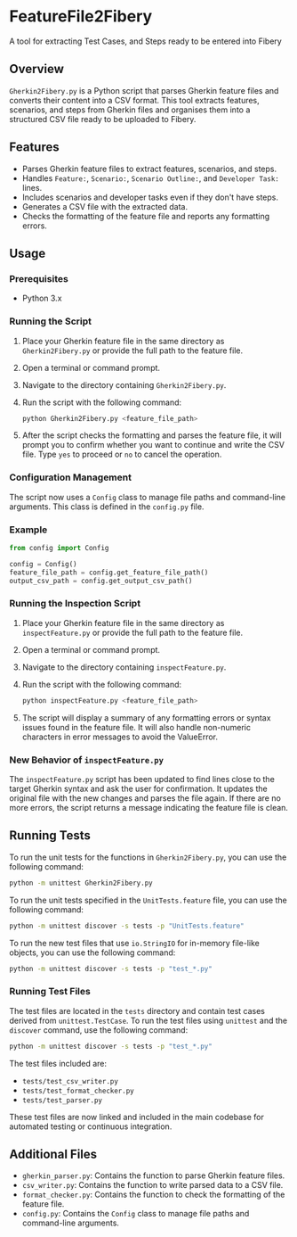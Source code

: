 # FeatureFile2Fibery
A tool for extracting Test Cases, and Steps ready to be entered into Fibery 

## Overview

`Gherkin2Fibery.py` is a Python script that parses Gherkin feature files and converts their content into a CSV format. This tool extracts features, scenarios, and steps from Gherkin files and organises them into a structured CSV file ready to be uploaded to Fibery.

## Features

- Parses Gherkin feature files to extract features, scenarios, and steps.
- Handles `Feature:`, `Scenario:`, `Scenario Outline:`, and `Developer Task:` lines.
- Includes scenarios and developer tasks even if they don't have steps.
- Generates a CSV file with the extracted data.
- Checks the formatting of the feature file and reports any formatting errors.

## Usage

### Prerequisites

- Python 3.x

### Running the Script

1. Place your Gherkin feature file in the same directory as `Gherkin2Fibery.py` or provide the full path to the feature file.
2. Open a terminal or command prompt.
3. Navigate to the directory containing `Gherkin2Fibery.py`.
4. Run the script with the following command:

   ```sh
   python Gherkin2Fibery.py <feature_file_path>
   ```

5. After the script checks the formatting and parses the feature file, it will prompt you to confirm whether you want to continue and write the CSV file. Type `yes` to proceed or `no` to cancel the operation.

### Configuration Management

The script now uses a `Config` class to manage file paths and command-line arguments. This class is defined in the `config.py` file.

### Example

```python
from config import Config

config = Config()
feature_file_path = config.get_feature_file_path()
output_csv_path = config.get_output_csv_path()
```

### Running the Inspection Script

1. Place your Gherkin feature file in the same directory as `inspectFeature.py` or provide the full path to the feature file.
2. Open a terminal or command prompt.
3. Navigate to the directory containing `inspectFeature.py`.
4. Run the script with the following command:

   ```sh
   python inspectFeature.py <feature_file_path>
   ```

5. The script will display a summary of any formatting errors or syntax issues found in the feature file. It will also handle non-numeric characters in error messages to avoid the ValueError.

### New Behavior of `inspectFeature.py`

The `inspectFeature.py` script has been updated to find lines close to the target Gherkin syntax and ask the user for confirmation. It updates the original file with the new changes and parses the file again. If there are no more errors, the script returns a message indicating the feature file is clean.

## Running Tests

To run the unit tests for the functions in `Gherkin2Fibery.py`, you can use the following command:

```sh
python -m unittest Gherkin2Fibery.py
```

To run the unit tests specified in the `UnitTests.feature` file, you can use the following command:

```sh
python -m unittest discover -s tests -p "UnitTests.feature"
```

To run the new test files that use `io.StringIO` for in-memory file-like objects, you can use the following command:

```sh
python -m unittest discover -s tests -p "test_*.py"
```

### Running Test Files

The test files are located in the `tests` directory and contain test cases derived from `unittest.TestCase`. To run the test files using `unittest` and the `discover` command, use the following command:

```sh
python -m unittest discover -s tests -p "test_*.py"
```

The test files included are:
- `tests/test_csv_writer.py`
- `tests/test_format_checker.py`
- `tests/test_parser.py`

These test files are now linked and included in the main codebase for automated testing or continuous integration.

## Additional Files

- `gherkin_parser.py`: Contains the function to parse Gherkin feature files.
- `csv_writer.py`: Contains the function to write parsed data to a CSV file.
- `format_checker.py`: Contains the function to check the formatting of the feature file.
- `config.py`: Contains the `Config` class to manage file paths and command-line arguments.
